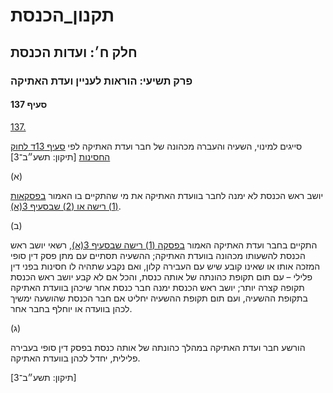 # תקנון_הכנסת

## חלק ח׳: ועדות הכנסת

### פרק תשיעי: הוראות לעניין ועדת האתיקה

#### סעיף 137

[137.](https://he.wikisource.org/wiki/תקנון_הכנסת#s_yp_137)

סייגים למינוי, השעיה והעברה מכהונה של חבר ועדת האתיקה לפי [סעיף 13ד לחוק החסינות](https://he.wikisource.org/wiki/חוק_חסינות_חברי_הכנסת,_זכויותיהם_וחובותיהם#סעיף_13ד "חוק חסינות חברי הכנסת, זכויותיהם וחובותיהם") [תיקון: תשע״ב־3]

(א)

יושב ראש הכנסת לא ימנה לחבר בוועדת האתיקה את מי שהתקיים בו האמור [בפסקאות (1) רישה או (2) שבסעיף 3(א)](https://he.wikisource.org/wiki/תקנון_הכנסת#s_yp_3).

(ב)

התקיים בחבר ועדת האתיקה האמור [בפסקה (1) רישה שבסעיף 3(א)](https://he.wikisource.org/wiki/תקנון_הכנסת#s_yp_3),
רשאי יושב ראש הכנסת להשעותו מכהונה בוועדת האתיקה; ההשעיה תסתיים עם מתן
פסק דין סופי המזכה אותו או שאינו קובע שיש עם העבירה קלון, ואם נקבע שתהיה
לו חסינות בפני דין פלילי – עם תום תקופת כהונתה של אותה כנסת, והכל אם לא
קבע יושב ראש הכנסת תקופה קצרה יותר; יושב ראש הכנסת ימנה חבר כנסת אחר
שיכהן בוועדת האתיקה בתקופת ההשעיה, ועם תום תקופת ההשעיה יחליט אם חבר
הכנסת שהושעה ימשיך לכהן בוועדה או יוחלף בחבר אחר.

(ג)

הורשע חבר ועדת האתיקה במהלך כהונתה של אותה כנסת בפסק דין סופי בעבירה פלילית, יחדל לכהן בוועדת האתיקה.

[תיקון: תשע״ב־3]